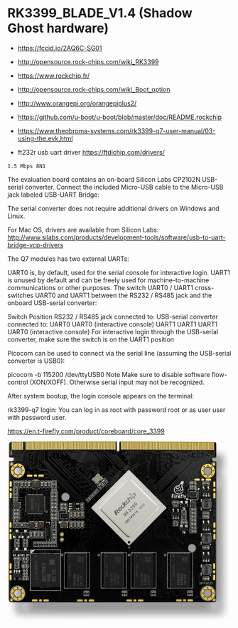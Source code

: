 # RK3399_BLADE_V1.4 (Shadow Ghost hardware)

- https://fccid.io/2AQ6C-SG01
- http://opensource.rock-chips.com/wiki_RK3399
- https://www.rockchip.fr/
- http://opensource.rock-chips.com/wiki_Boot_option
- http://www.orangepi.org/orangepiplus2/
- https://github.com/u-boot/u-boot/blob/master/doc/README.rockchip


- https://www.theobroma-systems.com/rk3399-q7-user-manual/03-using-the.evk.html
- ft232r usb uart driver https://ftdichip.com/drivers/

```
1.5 Mbps 8N1
```

The evaluation board contains an on-board Silicon Labs CP2102N USB-serial converter. Connect the included Micro-USB cable to the Micro-USB jack labeled USB-UART Bridge:

The serial converter does not require additional drivers on Windows and Linux.

For Mac OS, drivers are available from Silicon Labs: http://www.silabs.com/products/development-tools/software/usb-to-uart-bridge-vcp-drivers

The Q7 modules has two external UARTs:

UART0 is, by default, used for the serial console for interactive login.
UART1 is unused by default and can be freely used for machine-to-machine communications or other purposes.
The switch UART0 / UART1 cross-switches UART0 and UART1 between the RS232 / RS485 jack and the onboard USB-serial converter:

Switch Position	RS232 / RS485 jack connected to:	USB-serial converter connected to:
UART0	UART0 (interactive console)	UART1
UART1	UART1	UART0 (interactive console)
For interactive login through the USB-serial converter, make sure the switch is on the UART1 position

Picocom can be used to connect via the serial line (assuming the USB-serial converter is USB0):

picocom -b 115200 /dev/ttyUSB0
Note
Make sure to disable software flow-control (XON/XOFF). Otherwise serial input may not be recognized.

After system bootup, the login console appears on the terminal:

rk3399-q7 login:
You can log in as root with password root or as user user with password user.

https://en.t-firefly.com/product/coreboard/core_3399

![rk3399](./assets/rk3399.png)